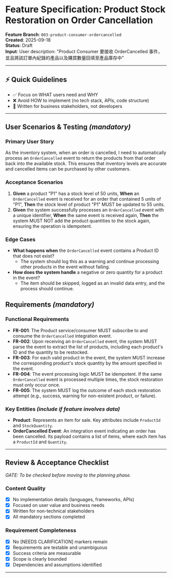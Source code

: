 # Feature Specification: Product Stock Restoration on Order Cancellation

**Feature Branch**: `003-product-consumer-ordercancelled`  
**Created**: 2025-09-18  
**Status**: Draft  
**Input**: User description: "Product Consumer 要接收 OrderCancelled 事件，並且將該訂單內紀錄的產品以及購買數量回填至產品庫存中"

---

## ⚡ Quick Guidelines
- ✅ Focus on WHAT users need and WHY
- ❌ Avoid HOW to implement (no tech stack, APIs, code structure)
- 👥 Written for business stakeholders, not developers

---

## User Scenarios & Testing *(mandatory)*

### Primary User Story
As the inventory system, when an order is cancelled, I need to automatically process an `OrderCancelled` event to return the products from that order back into the available stock. This ensures that inventory levels are accurate and cancelled items can be purchased by other customers.

### Acceptance Scenarios
1. **Given** a product "P1" has a stock level of 50 units, **When** an `OrderCancelled` event is received for an order that contained 5 units of "P1", **Then** the stock level of product "P1" MUST be updated to 55 units.
2. **Given** the system successfully processes an `OrderCancelled` event with a unique identifier, **When** the same event is received again, **Then** the system MUST NOT add the product quantities to the stock again, ensuring the operation is idempotent.

### Edge Cases
- **What happens when** the `OrderCancelled` event contains a Product ID that does not exist?
  - The system should log this as a warning and continue processing other products in the event without failing.
- **How does the system handle** a negative or zero quantity for a product in the event?
  - The item should be skipped, logged as an invalid data entry, and the process should continue.

## Requirements *(mandatory)*

### Functional Requirements
- **FR-001**: The Product service/consumer MUST subscribe to and consume the `OrderCancelled` integration event.
- **FR-002**: Upon receiving an `OrderCancelled` event, the system MUST parse the event to extract the list of products, including each product's ID and the quantity to be restocked.
- **FR-003**: For each valid product in the event, the system MUST increase the corresponding product's stock quantity by the amount specified in the event.
- **FR-004**: The event processing logic MUST be idempotent. If the same `OrderCancelled` event is processed multiple times, the stock restoration must only occur once.
- **FR-005**: The system MUST log the outcome of each stock restoration attempt (e.g., success, warning for non-existent product, or failure).

### Key Entities *(include if feature involves data)*
- **Product**: Represents an item for sale. Key attributes include `ProductId` and `StockQuantity`.
- **OrderCancelled Event**: An integration event indicating an order has been cancelled. Its payload contains a list of items, where each item has a `ProductId` and `Quantity`.

---

## Review & Acceptance Checklist
*GATE: To be checked before moving to the planning phase.*

### Content Quality
- [X] No implementation details (languages, frameworks, APIs)
- [X] Focused on user value and business needs
- [X] Written for non-technical stakeholders
- [X] All mandatory sections completed

### Requirement Completeness
- [X] No [NEEDS CLARIFICATION] markers remain
- [X] Requirements are testable and unambiguous  
- [X] Success criteria are measurable
- [X] Scope is clearly bounded
- [X] Dependencies and assumptions identified

---
